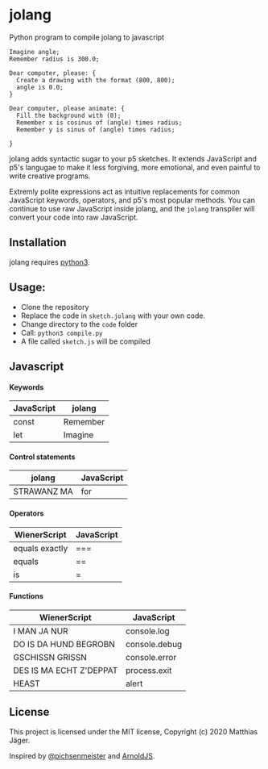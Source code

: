 # jolang
Python program to compile jolang to javascript

```
Imagine angle;
Remember radius is 300.0;

Dear computer, please: {
  Create a drawing with the format (800, 800);
  angle is 0.0;
}

Dear computer, please animate: {
  Fill the background with (0);
  Remember x is cosinus of (angle) times radius;
  Remember y is sinus of (angle) times radius;

}

```

jolang adds syntactic sugar to your p5 sketches. It extends JavaScript and p5's langugae to make it less forgiving, more emotional, and even painful to write creative programs.

Extremly polite expressions act as intuitive replacements for common JavaScript keywords, operators, and p5's most popular methods. You can continue to use raw JavaScript inside jolang, and the `jolang` transpiler will convert your code into raw JavaScript.

## Installation

jolang requires [python3](https://www.python.org/).



## Usage:
- Clone the repository
- Replace the code in ``sketch.jolang`` with your own code.
- Change directory to the ``code`` folder
- Call: ``python3 compile.py``
- A file called ``sketch.js`` will be compiled

## Javascript

#### Keywords

| JavaScript | jolang |
| ----- | ----- |
| const | Remember |
| let | Imagine |


#### Control statements

| jolang | JavaScript |
| ----- | ----- |
| STRAWANZ MA | for |

#### Operators

| WienerScript | JavaScript |
| ----- | ----- |
| equals exactly | === |
| equals | == |
| is | = |

#### Functions

| WienerScript | JavaScript |
| ----- | ----- |
| I MAN JA NUR | console.log |
| DO IS DA HUND BEGROBN | console.debug |
| GSCHISSN GRISSN | console.error |
| DES IS MA ECHT Z'DEPPAT | process.exit |
| HEAST | alert |

## License
This project is licensed under the MIT license, Copyright (c) 2020 Matthias Jäger.

Inspired by [@pichsenmeister](https://twitter.com/pichsenmeister) and [ArnoldJS](https://github.com/theBrianCui/ArnoldJS).
